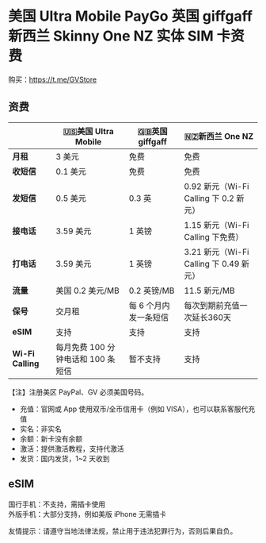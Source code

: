 # 美国 Ultra Mobile PayGo 英国 giffgaff 新西兰 Skinny One NZ 实体 SIM 卡资费

购买：https://t.me/GVStore

## 资费

|   |  🇺🇸美国 Ultra Mobile | 🇬🇧英国 giffgaff| 🇳🇿新西兰 One NZ|
|  ----  | ----  |----  | ----  | 
|  **月租**  | 3 美元 |免费  | 免费|
|  **收短信**|   0.1 美元   |免费  | 免费 |
|  **发短信** |   0.5 美元   |0.3 英 | 0.92 新元（Wi-Fi Calling 下 0.2 新元）|
| **接电话** | 3.59 美元    |1 英镑  |1.15 新元（Wi-Fi Calling 下免费） |
| **打电话** | 3.59 美元    |1 英镑  |3.21 新元（Wi-Fi Calling 下 0.49 新元）|
|**流量**|美国 0.2 美元/MB|0.2 英镑/MB|11.5 新元/MB|
|**保号**|交月租|每 6 个月内发一条短信|每次到期前充值一次延长360天|
|**eSIM**|支持|支持|支持|
|**Wi-Fi Calling**|每月免费 100 分钟电话和 100 条短信|暂不支持|支持|

【注】注册美区 PayPal、GV 必须美国号码。

- 充值：官网或 App 使用双币/全币信用卡（例如 VISA），也可以联系客服代充值
- 实名：非实名
- 余额：新卡没有余额
- 激活：提供激活教程，支持代激活
- 发货：国内发货，1~2 天收到

## eSIM
国行手机：不支持，需插卡使用\
外版手机：大部分支持，例如美版 iPhone 无需插卡



友情提示：请遵守当地法律法规，禁止用于违法犯罪行为，否则后果自负。
